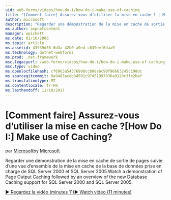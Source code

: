 ```yaml
---
uid: web-forms/videos/how-do-i/how-do-i-make-use-of-caching
title: "[Comment faire] Assurez-vous d’utiliser la mise en cache ? | Microsoft Docs"
author: microsoft
description: "Regarder une démonstration de la mise en cache de sortie de pages suivie d’une vue d’ensemble de la mise en cache de la base de données prise en charge de SQL Server 2000 et SQL Server 2005."
ms.author: aspnetcontent
manager: wpickett
ms.date: 01/16/2006
ms.topic: article
ms.assetid: 43939d36-0d3a-42b0-a9ed-c839eef6daa9
ms.technology: dotnet-webforms
ms.prod: .net-framework
msc.legacyurl: /web-forms/videos/how-do-i/how-do-i-make-use-of-caching
msc.type: video
ms.openlocfilehash: cf6963a54376998ccb08abc90f96663245c198dc
ms.sourcegitcommit: 9a9483aceb34591c97451997036a9120c3fe2baf
ms.translationtype: MT
ms.contentlocale: fr-FR
ms.lasthandoff: 11/10/2017
---
```

<a name="how-do-i-make-use-of-caching"></a><span data-ttu-id="d099f-104">[Comment faire] Assurez-vous d’utiliser la mise en cache ?</span><span class="sxs-lookup"><span data-stu-id="d099f-104">[How Do I:] Make use of Caching?</span></span>
====================
<span data-ttu-id="d099f-105">par [Microsoft](https://github.com/microsoft)</span><span class="sxs-lookup"><span data-stu-id="d099f-105">by [Microsoft](https://github.com/microsoft)</span></span>

<span data-ttu-id="d099f-106">Regarder une démonstration de la mise en cache de sortie de pages suivie d’une vue d’ensemble de la mise en cache de la base de données prise en charge de SQL Server 2000 et SQL Server 2005.</span><span class="sxs-lookup"><span data-stu-id="d099f-106">Watch a demonstration of Page Output Caching followed by an overview of the new Database Caching support for SQL Server 2000 and SQL Server 2005.</span></span>

[<span data-ttu-id="d099f-107">&#9654; Regardez la vidéo (minutes 11)</span><span class="sxs-lookup"><span data-stu-id="d099f-107">&#9654; Watch video (11 minutes)</span></span>](https://channel9.msdn.com/Blogs/ASP-NET-Site-Videos/how-do-i-make-use-of-caching)
